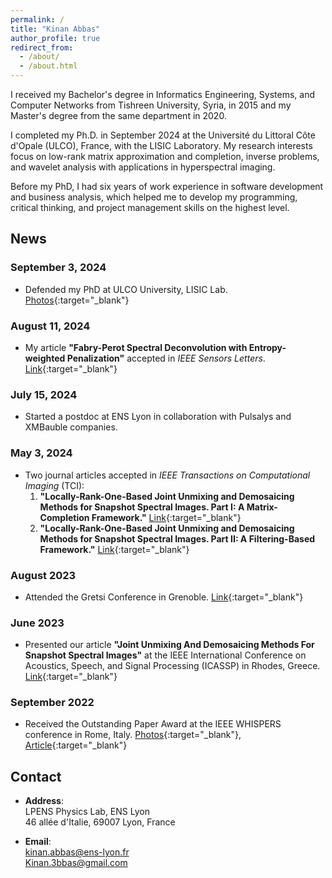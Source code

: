 ```yaml
---
permalink: /
title: "Kinan Abbas"
author_profile: true
redirect_from: 
  - /about/
  - /about.html
---
```


I received my Bachelor's degree in Informatics Engineering, Systems, and Computer Networks from Tishreen University, Syria, in 2015 and my Master's degree from the same department in 2020.

I completed my Ph.D. in September 2024 at the Université du Littoral Côte d'Opale (ULCO), France, with the LISIC Laboratory. My research interests focus on low-rank matrix approximation and completion, inverse problems, and wavelet analysis with applications in hyperspectral imaging.

Before my PhD, I had six years of work experience in software development and business analysis, which helped me to develop my programming, critical thinking, and project management skills on the highest level.

## News

### September 3, 2024
- Defended my PhD at ULCO University, LISIC Lab. [Photos](https://www.linkedin.com/feed/update/urn:li:activity:7236968286125502464/){:target="_blank"}

### August 11, 2024
- My article **"Fabry-Perot Spectral Deconvolution with Entropy-weighted Penalization"** accepted in *IEEE Sensors Letters*. [Link](https://ieeexplore.ieee.org/document/10631300?source=authoralert){:target="_blank"}

### July 15, 2024
- Started a postdoc at ENS Lyon in collaboration with Pulsalys and XMBauble companies. 
### May 3, 2024
- Two journal articles accepted in *IEEE Transactions on Computational Imaging* (TCI):
  1. **"Locally-Rank-One-Based Joint Unmixing and Demosaicing Methods for Snapshot Spectral Images. Part I: A Matrix-Completion Framework."** [Link](https://ieeexplore.ieee.org/document/10535266){:target="_blank"}
  2. **"Locally-Rank-One-Based Joint Unmixing and Demosaicing Methods for Snapshot Spectral Images. Part II: A Filtering-Based Framework."** [Link](https://ieeexplore.ieee.org/document/10535201){:target="_blank"}

### August 2023
- Attended the Gretsi Conference in Grenoble. [Link](https://www.linkedin.com/posts/kinan-abbas-ph-d-8b6949193_bienvenue-au-gretsi23-activity-7100100246180966400-W2wS?utm_source=share&utm_medium=member_desktop){:target="_blank"}

### June 2023
- Presented our article **"Joint Unmixing And Demosaicing Methods For Snapshot Spectral Images"** at the IEEE International Conference on Acoustics, Speech, and Signal Processing (ICASSP) in Rhodes, Greece. [Link](https://ieeexplore.ieee.org/document/10096740){:target="_blank"}

### September 2022
- Received the Outstanding Paper Award at the IEEE WHISPERS conference in Rome, Italy. [Photos](https://www.linkedin.com/posts/kinan-abbas-ph-d-8b6949193_lisic-ieeeabrwhispers-ulco-activity-6975740035841056769-7cTx?utm_source=share&utm_medium=member_desktop){:target="_blank"}, [Article](https://ieeexplore.ieee.org/document/9955128){:target="_blank"}


## Contact

- **Address**:  
  LPENS Physics Lab, ENS Lyon  
  46 allée d'Italie, 69007 Lyon, France

- **Email**:  
  [kinan.abbas@ens-lyon.fr](mailto:kinan.abbas@ens-lyon.fr)  
  [Kinan.3bbas@gmail.com](mailto:Kinan.3bbas@gmail.com)
